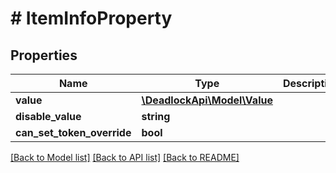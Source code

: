# # ItemInfoProperty

## Properties

Name | Type | Description | Notes
------------ | ------------- | ------------- | -------------
**value** | [**\DeadlockApi\Model\Value**](Value.md) |  | [optional]
**disable_value** | **string** |  | [optional]
**can_set_token_override** | **bool** |  | [optional]

[[Back to Model list]](../../README.md#models) [[Back to API list]](../../README.md#endpoints) [[Back to README]](../../README.md)
